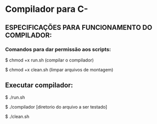 # Compilador para C-

## ESPECIFICAÇÕES PARA FUNCIONAMENTO DO COMPILADOR:

### Comandos para dar permissão aos scripts:

$ chmod +x run.sh (compilar o compilador)

$ chmod +x clean.sh (limpar arquivos de montagem)

## Executar compilador:

$ ./run.sh

$ ./compilador [diretorio do arquivo a ser testado]

$ ./clean.sh
